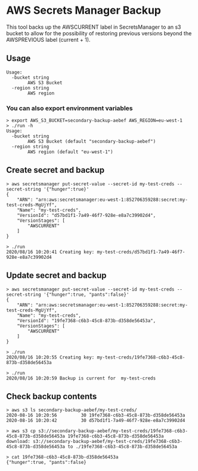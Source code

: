 # AWS Secrets Manager Backup

This tool backs up the AWSCURRENT label in SecretsManager to an s3 bucket to allow for the 
possibility of restoring previous versions beyond the AWSPREVIOUS label (current + 1).

## Usage
```
Usage:
  -bucket string
        AWS S3 Bucket
  -region string
        AWS region
```
### You can also export environment variables
```
> export AWS_S3_BUCKET=secondary-backup-aebef AWS_REGION=eu-west-1
> ./run -h
Usage:
  -bucket string
        AWS S3 Bucket (default "secondary-backup-aebef")
  -region string
        AWS region (default "eu-west-1")
```

## Create secret and backup
```
> aws secretsmanager put-secret-value --secret-id my-test-creds --secret-string '{"hunger":true}'
{
    "ARN": "arn:aws:secretsmanager:eu-west-1:852706359288:secret:my-test-creds-MgUjYf",
    "Name": "my-test-creds",
    "VersionId": "d57bd1f1-7a49-46f7-928e-e8a7c39902d4",
    "VersionStages": [
        "AWSCURRENT"
    ]
}

> ./run
2020/08/16 10:20:41 Creating key: my-test-creds/d57bd1f1-7a49-46f7-928e-e8a7c39902d4
```

## Update secret and backup
```
> aws secretsmanager put-secret-value --secret-id my-test-creds --secret-string '{"hunger":true, "pants":false}'
{
    "ARN": "arn:aws:secretsmanager:eu-west-1:852706359288:secret:my-test-creds-MgUjYf",
    "Name": "my-test-creds",
    "VersionId": "19fe7368-c6b3-45c8-873b-d358de56453a",
    "VersionStages": [
        "AWSCURRENT"
    ]
}

> ./run
2020/08/16 10:20:55 Creating key: my-test-creds/19fe7368-c6b3-45c8-873b-d358de56453a

> ./run
2020/08/16 10:20:59 Backup is current for  my-test-creds
```

## Check backup contents
```
> aws s3 ls secondary-backup-aebef/my-test-creds/
2020-08-16 10:20:56         30 19fe7368-c6b3-45c8-873b-d358de56453a
2020-08-16 10:20:42         30 d57bd1f1-7a49-46f7-928e-e8a7c39902d4

> aws s3 cp s3://secondary-backup-aebef/my-test-creds/19fe7368-c6b3-45c8-873b-d358de56453a 19fe7368-c6b3-45c8-873b-d358de56453a
download: s3://secondary-backup-aebef/my-test-creds/19fe7368-c6b3-45c8-873b-d358de56453a to ./19fe7368-c6b3-45c8-873b-d358de56453a

> cat 19fe7368-c6b3-45c8-873b-d358de56453a
{"hunger":true, "pants":false}
```
